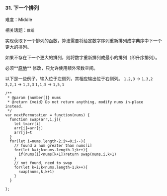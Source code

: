 ### 31. 下一个排列

难度：Middle

相关话题：`数组`

实现获取下一个排列的函数，算法需要将给定数字序列重新排列成字典序中下一个更大的排列。



如果不存在下一个更大的排列，则将数字重新排列成最小的排列（即升序排列）。



必须**[原地](https://baike.baidu.com/item/%E5%8E%9F%E5%9C%B0%E7%AE%97%E6%B3%95)** 修改，只允许使用额外常数空间。



以下是一些例子，输入位于左侧列，其相应输出位于右侧列。
 `1,2,3`  &rarr;  `1,3,2` 
 `3,2,1`  &rarr;  `1,2,3` 
 `1,1,5`  &rarr;  `1,5,1` 




```
/**
 * @param {number[]} nums
 * @return {void} Do not return anything, modify nums in-place instead.
 */
var nextPermutation = function(nums) {
  function swap(arr,i,j){
    let t=arr[i]
    arr[i]=arr[j]
    arr[j]=t
  }
  for(let i=nums.length-2;i>=0;i--){
    // found a num greater than nums[i]
    for(let k=i;k<nums.length-1;k++){
      if(nums[i]<nums[k+1])return swap(nums,i,k+1)
    }
    // not found, need to swap
    for(let k=i;k<nums.length-1;k++){
      swap(nums,k,k+1) 
    }
  }

};



```

